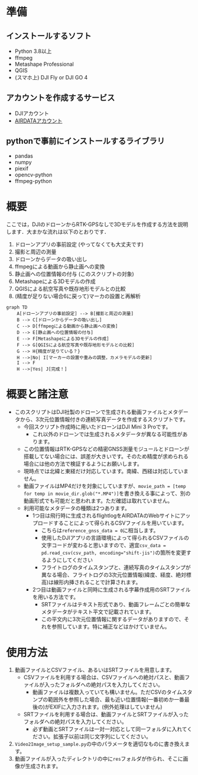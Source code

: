 # 準備

## インストールするソフト
- Python 3.8以上
- ffmpeg
- Metashape Professional
- QGIS
- (スマホ上) DJI Fly or DJI GO 4

## アカウントを作成するサービス
- DJIアカウント
- [AIRDATAアカウント](https://airdata.com/)

## pythonで事前にインストールするライブラリ
- pandas
- numpy
- piexif
- opencv-python
- ffmpeg-python

# 概要

ここでは，DJIのドローンからRTK-GPSなしで3Dモデルを作成する方法を説明します．大まかな流れは以下のとおりです．

1. ドローンアプリの事前設定 (やってなくても大丈夫です)
2. 撮影と周辺の測量
3. ドローンからデータの吸い出し
4. ffmpegによる動画から静止画への変換
5. 静止画への位置情報の付与 (このスクリプトの対象)
6. Metashapeによる3Dモデルの作成
7. QGISによる航空写真や既存地形モデルとの比較
8. (精度が足りない場合6に戻って)マーカの設置と再解析

```mermaid
graph TD
    A[ドローンアプリの事前設定] --> B[撮影と周辺の測量]
    B --> C[ドローンからデータの吸い出し]
    C --> D[ffmpegによる動画から静止画への変換]
    D --> E[静止画への位置情報の付与]
    E --> F[Metashapeによる3Dモデルの作成]
    F --> G[QGISによる航空写真や既存地形モデルとの比較]
    G --> H{精度が足りている？}
    H -->|No| I[マーカーの設置や重みの調整，カメラモデルの更新]
    I --> F
    H -->|Yes| J[完成！]
```



# 概要と諸注意
- このスクリプトはDJI社製のドローンで生成される動画ファイルとメタデータから、3次元位置情報付きの連続写真データを作成するスクリプトです。
    - 今回スクリプト作成時に用いたドローンはDJI Mini 3 Proです。
        - これ以外のドローンでは生成されるメタデータが異なる可能性があります。
    - この位置情報はRTK-GPSなどの精密GNSS測量モジュールとドローンが搭載してない場合には、誤差が大きいです。そのため精度が求められる場合には他の方法で検証するようにお願いします。
    - 現時点では北緯と東経だけ対応しています。南緯、西経は対応していません。
    - 動画ファイルはMP4だけを対象にしていますが、`movie_path = [temp for temp in movie_dir.glob("*.MP4")]`を書き換える事によって、別の動画形式でも可能だと思われます。ただ確認は取れていません。
    - 利用可能なメタデータの種類は2つあります。
        - 1つ目は飛行時に生成されるflightlogをAIRDATAのWebサイトにアップロードすることによって得られるCSVファイルを用いています。
            - こちらは`reference_gnss_data = 0`に相当します。
            - 使用したDJIアプリの言語環境によって得られるCSVファイルの文字コードが変わると思いますので、適宜`csv_data = pd.read_csv(csv_path, encoding="shift-jis")`の箇所を変更するようにしてください
            - フライトログのタイムスタンプと、連続写真のタイムスタンプが異なる場合、フライトログの3次元位置情報(緯度、経度、絶対標高)は線形内挿されることで計算されます。
        - 2つ目は動画ファイルと同時に生成される字幕作成用のSRTファイルを用いる方法です。
            - SRTファイルはテキスト形式であり、動画フレームごとの簡単なメタデータがテキスト平文で記載されています。
            - この平文内に3次元位置情報に関するデータがありますので、それを参照しています。特に補正などはかけていません。

# 使用方法
1. 動画ファイルとCSVファイル、あるいはSRTファイルを用意します。
    - CSVファイルを利用する場合は、CSVファイルへの絶対パスと、動画ファイルが入ったフォルダへの絶対パスを入力してください。
        - 動画ファイルは複数入っていても構いません。ただCSVのタイムスタンプの範囲外を参照した場合、最も近い位置情報(一番初めか一番最後の)がEXIFに入力されます。(例外処理はしていません)
    - SRTファイルを利用する場合は、動画ファイルとSRTファイルが入ったフォルダへの絶対パスを入力してください。
        - 必ず動画とSRTファイルは一対一対応として同一フォルダに入れてください。拡張子以前は同じ文字列にしてください。
2. `Video2Image_setup_sample.py`の中のパラメータを適切なものに書き換えます。
3. 動画ファイルが入ったディレクトリの中に`res`フォルダが作られ、そこに画像が生成されます。